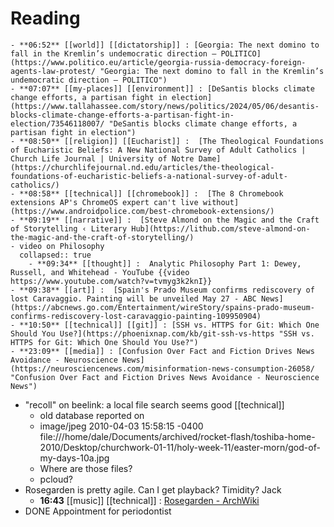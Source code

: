 # Reading
	- **06:52** [[world]] [[dictatorship]] : [Georgia: The next domino to fall in the Kremlin’s undemocratic direction – POLITICO](https://www.politico.eu/article/georgia-russia-democracy-foreign-agents-law-protest/ "Georgia: The next domino to fall in the Kremlin’s undemocratic direction – POLITICO")
	- **07:07** [[my-places]] [[environment]] : [DeSantis blocks climate change efforts, a partisan fight in election](https://www.tallahassee.com/story/news/politics/2024/05/06/desantis-blocks-climate-change-efforts-a-partisan-fight-in-election/73546118007/ "DeSantis blocks climate change efforts, a partisan fight in election")
	- **08:50** [[religion]] [[Eucharist]] :  [The Theological Foundations of Eucharistic Beliefs: A New National Survey of Adult Catholics | Church Life Journal | University of Notre Dame](https://churchlifejournal.nd.edu/articles/the-theological-foundations-of-eucharistic-beliefs-a-national-survey-of-adult-catholics/)
	- **08:58** [[technical]] [[chromebook]] :  [The 8 Chromebook extensions AP's ChromeOS expert can't live without](https://www.androidpolice.com/best-chromebook-extensions/)
	- **09:19** [[narrative]] :  [Steve Almond on the Magic and the Craft of Storytelling ‹ Literary Hub](https://lithub.com/steve-almond-on-the-magic-and-the-craft-of-storytelling/)
	- video on Philosophy
	  collapsed:: true
		- **09:34** [[thought]] :  Analytic Philosophy Part 1: Dewey, Russell, and Whitehead - YouTube {{video https://www.youtube.com/watch?v=tvmyg3k2knI}}
	- **09:38** [[art]] :  [Spain's Prado Museum confirms rediscovery of lost Caravaggio. Painting will be unveiled May 27 - ABC News](https://abcnews.go.com/Entertainment/wireStory/spains-prado-museum-confirms-rediscovery-lost-caravaggio-painting-109950904)
	- **10:50** [[technical]] [[git]] : [SSH vs. HTTPS for Git: Which One Should You Use?](https://phoenixnap.com/kb/git-ssh-vs-https "SSH vs. HTTPS for Git: Which One Should You Use?")
	- **23:09** [[media]] : [Confusion Over Fact and Fiction Drives News Avoidance - Neuroscience News](https://neurosciencenews.com/misinformation-news-consumption-26058/ "Confusion Over Fact and Fiction Drives News Avoidance - Neuroscience News")
- "recoll" on beelink: a local file search seems good [[technical]]
	- old database reported on
	- image/jpeg  2010-04-03 15:58:15 -0400    file:///home/dale/Documents/archived/rocket-flash/toshiba-home-2010/Desktop/churchwork-01-11/holy-week-11/easter-morn/god-of-my-days-10a.jpg
	- Where are those files?
	- pcloud?
- Rosegarden is pretty agile. Can I get playback? Timidity? Jack
	- **16:43** [[music]] [[technical]] :  [Rosegarden - ArchWiki](https://wiki.archlinux.org/title/Rosegarden)
- DONE Appointment for periodontist